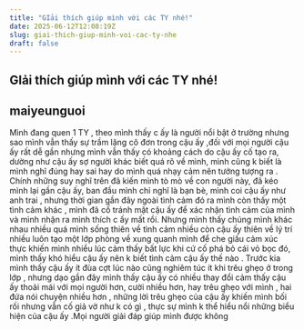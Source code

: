 ```yaml
---
title: "GIải thích giúp mình với các TY nhé!"
date: 2025-06-12T12:08:19Z
slug: giai-thich-giup-minh-voi-cac-ty-nhe
draft: false
---
```


## GIải thích giúp mình với các TY nhé!

## maiyeunguoi

Mình đang quen 1 TY , theo mình thấy c ấy là người nổi bật ở trường nhưng sao mình vẫn thấy sự trầm lặng cô đơn trong cậu ấy ,đối với mọi người cậu ấy rất dễ gần nhưng mình vẫn thấy có khoảng cách  do cậu ấy cố tạo ra, dường như cậu ấy sợ người khác biết quá rõ về mình,  mình cũng  k biết là mình nghĩ đúng hay sai hay do mình quá nhạy cảm nên tưởng tượng ra . Chính những suy nghĩ trên đã kiến mình tò mò về con người này, đã kéo mình lại gần cậu ấy, ban đầu mình chỉ nghĩ là bạn bè, mình coi cậu ấy như anh trai , nhưng thời gian gần đây ngoài tình cảm đó ra mình còn thấy một tình cảm khác , mình đã cố tránh mặt cậu ấy để xác nhận tình cảm của mình và mình nhận ra mình thích c ấy mất rồi. Nhưng mình thấy  chúng mình khác nhau nhiều quá mình sống thiên về tình cảm nhiều còn cậu ấy thiên về lý trí nhiều luôn tạo một lớp phòng về xung quanh mình để che giấu cảm xúc thực  khiến mình nhiều lúc cảm thấy bất lực khi cứ cố phá bỏ cái vỏ bọc đó, mình thấy khó hiểu cậu ấy nên k biết tình cảm cậu ấy thế nào . Trước kia mình thấy cậu ấy ít đùa cợt lúc nào cũng nghiêm túc ít khi trêu ghẹo ở trong lớp , nhưng dạo gần đây mình thấy cậu ấy có nhiều thay đổi  cảm thấy cậu ấy thoải mái với mọi người hơn, cười nhiều hơn, hay trêu ghẹo với mình , hai đứa nói chuyện nhiều hơn , những lời trêu ghẹo của cậu ấy khiến mình bối rối nhưng vẫn cố giả vờ như k có gì , thực sự mình k thể hiểu nổi những biểu hiện của cậu ấy .Mọi người giải đáp giúp mình được không